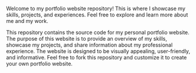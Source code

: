 Welcome to my portfolio website repository! This is where I showcase my skills, projects, and experiences. Feel free to explore and learn more about me and my work.

This repository contains the source code for my personal portfolio website. The purpose of this website is to provide an overview of my skills, showcase my projects, and share information about my professional experience. The website is designed to be visually appealing, user-friendly, and informative.
Feel free to fork this repository and customize it to create your own portfolio website.
